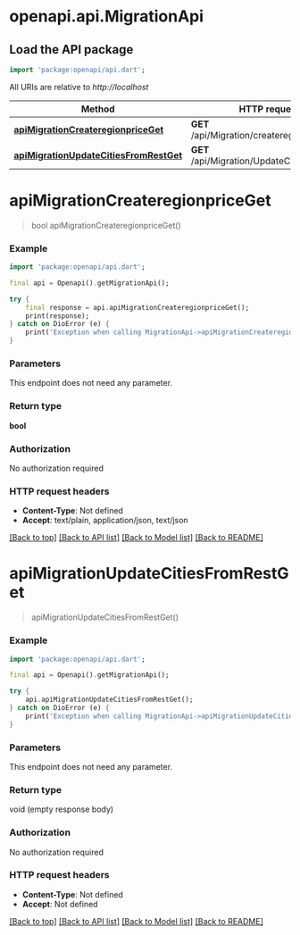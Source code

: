 # openapi.api.MigrationApi

## Load the API package
```dart
import 'package:openapi/api.dart';
```

All URIs are relative to *http://localhost*

Method | HTTP request | Description
------------- | ------------- | -------------
[**apiMigrationCreateregionpriceGet**](MigrationApi.md#apimigrationcreateregionpriceget) | **GET** /api/Migration/createregionprice | 
[**apiMigrationUpdateCitiesFromRestGet**](MigrationApi.md#apimigrationupdatecitiesfromrestget) | **GET** /api/Migration/UpdateCitiesFromRest | 


# **apiMigrationCreateregionpriceGet**
> bool apiMigrationCreateregionpriceGet()



### Example
```dart
import 'package:openapi/api.dart';

final api = Openapi().getMigrationApi();

try {
    final response = api.apiMigrationCreateregionpriceGet();
    print(response);
} catch on DioError (e) {
    print('Exception when calling MigrationApi->apiMigrationCreateregionpriceGet: $e\n');
}
```

### Parameters
This endpoint does not need any parameter.

### Return type

**bool**

### Authorization

No authorization required

### HTTP request headers

 - **Content-Type**: Not defined
 - **Accept**: text/plain, application/json, text/json

[[Back to top]](#) [[Back to API list]](../README.md#documentation-for-api-endpoints) [[Back to Model list]](../README.md#documentation-for-models) [[Back to README]](../README.md)

# **apiMigrationUpdateCitiesFromRestGet**
> apiMigrationUpdateCitiesFromRestGet()



### Example
```dart
import 'package:openapi/api.dart';

final api = Openapi().getMigrationApi();

try {
    api.apiMigrationUpdateCitiesFromRestGet();
} catch on DioError (e) {
    print('Exception when calling MigrationApi->apiMigrationUpdateCitiesFromRestGet: $e\n');
}
```

### Parameters
This endpoint does not need any parameter.

### Return type

void (empty response body)

### Authorization

No authorization required

### HTTP request headers

 - **Content-Type**: Not defined
 - **Accept**: Not defined

[[Back to top]](#) [[Back to API list]](../README.md#documentation-for-api-endpoints) [[Back to Model list]](../README.md#documentation-for-models) [[Back to README]](../README.md)

